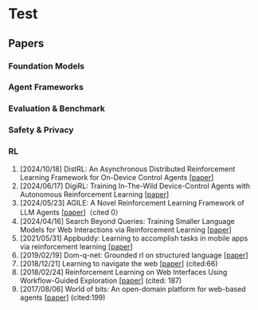 # Test
## Papers
### Foundation Models

### Agent Frameworks
### Evaluation & Benchmark
### Safety & Privacy
### RL
1. [2024/10/18] DistRL: An Asynchronous Distributed Reinforcement Learning Framework for On-Device Control Agents [[paper](https://arxiv.org/abs/2410.14803)]
2. [2024/06/17] DigiRL: Training In-The-Wild Device-Control Agents with Autonomous Reinforcement Learning [[paper](https://openreview.net/forum?id=Fqbg7yohJ9)]
3. [2024/05/23] AGILE: A Novel Reinforcement Learning Framework of LLM Agents [[paper](https://arxiv.org/abs/2405.14751)]（cited 0）
4. [2024/04/16] Search Beyond Queries: Training Smaller Language Models for Web Interactions via Reinforcement Learning [[paper](https://arxiv.org/abs/2404.10887)]
5. [2021/05/31] Appbuddy: Learning to accomplish tasks in mobile apps via reinforcement learning [[paper](https://arxiv.org/abs/2106.00133)]
6. [2019/02/19] Dom-q-net: Grounded rl on structured language [[paper](https://arxiv.org/abs/1902.07257)]
7. [2018/12/21] Learning to navigate the web [[paper](https://arxiv.org/abs/1812.09195)] (cited:66)
8. [2018/02/24] Reinforcement Learning on Web Interfaces Using Workflow-Guided Exploration [[paper](https://arxiv.org/abs/1802.08802)] (cited: 187)
9. [2017/08/06] World of bits: An open-domain platform for web-based agents [[paper](https://proceedings.mlr.press/v70/shi17a/shi17a.pdf)] (cited:199)
